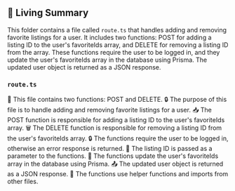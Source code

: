 

<!-- Living README Summary -->
## 🌳 Living Summary

This folder contains a file called `route.ts` that handles adding and removing favorite listings for a user. It includes two functions: POST for adding a listing ID to the user's favoriteIds array, and DELETE for removing a listing ID from the array. These functions require the user to be logged in, and they update the user's favoriteIds array in the database using Prisma. The updated user object is returned as a JSON response.


### `route.ts`

📄 This file contains two functions: POST and DELETE.
🔒 The purpose of this file is to handle adding and removing favorite listings for a user.
📥 The POST function is responsible for adding a listing ID to the user's favoriteIds array.
🗑️ The DELETE function is responsible for removing a listing ID from the user's favoriteIds array.
🔒 The functions require the user to be logged in, otherwise an error response is returned.
🔑 The listing ID is passed as a parameter to the functions.
🔄 The functions update the user's favoriteIds array in the database using Prisma.
📤 The updated user object is returned as a JSON response.
🔧 The functions use helper functions and imports from other files.

<!-- Living README Summary -->